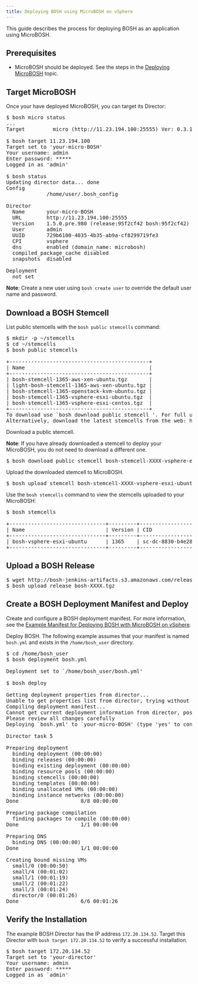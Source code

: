 ```yaml
---
title: Deploying BOSH using MicroBOSH on vSphere
---
```


This guide describes the process for deploying BOSH as an application using MicroBOSH.

## <a id="prerequisites"></a>Prerequisites ##

* MicroBOSH should be deployed. See the steps in the [Deploying MicroBOSH](deploying_micro_bosh.html) topic.

## <a id="target"></a>Target MicroBOSH ##

Once your have deployed MicroBOSH, you can target its Director:

<pre class="terminal">
$ bosh micro status
...
Target         micro (http://11.23.194.100:25555) Ver: 0.3.12 (00000000)

$ bosh target 11.23.194.100
Target set to 'your-micro-BOSH'
Your username: admin
Enter password: *****
Logged in as 'admin'

$ bosh status
Updating director data... done
Config
             /home/user/.bosh_config

Director
  Name       your-micro-BOSH
  URL        http://11.23.194.100:25555
  Version    1.5.0.pre.980 (release:95f2cf42 bosh:95f2cf42)
  User       admin
  UUID       729b6100-4035-4b35-ab9a-cf8299719fe3
  CPI        vsphere
  dns        enabled (domain_name: microbosh)
  compiled_package_cache disabled
  snapshots  disabled

Deployment
  not set
</pre>

<p class="note"><strong>Note</strong>: Create a new user using <code>bosh create user</code> to override the default user name and password.</p>

## <a id="download-stemcell"></a>Download a BOSH Stemcell ##

List public stemcells with the `bosh public stemcells` command:

<pre class="terminal">
$ mkdir -p ~/stemcells
$ cd ~/stemcells
$ bosh public stemcells

+---------------------------------------------+
| Name                                        |
+---------------------------------------------+
| bosh-stemcell-1365-aws-xen-ubuntu.tgz       |
| light-bosh-stemcell-1365-aws-xen-ubuntu.tgz |
| bosh-stemcell-1365-openstack-kvm-ubuntu.tgz |
| bosh-stemcell-1365-vsphere-esxi-ubuntu.tgz  |
| bosh-stemcell-1365-vsphere-esxi-centos.tgz  |
+---------------------------------------------+
To download use `bosh download public stemcell <stemcell_name>'. For full url use --full.
Alternatively, download the latest stemcells from the web: http://bosh_artifacts.cfapps.io/
</pre>

Download a public stemcell.

<p class="note"><strong>Note</strong>: If you have already downloaded a stemcell to deploy your MicroBOSH, you do not need to download a different one.</p>

<pre class="terminal">
$ bosh download public stemcell bosh-stemcell-XXXX-vsphere-esxi-ubuntu.tgz
</pre>

Upload the downloaded stemcell to MicroBOSH.

<pre class="terminal">
$ bosh upload stemcell bosh-stemcell-XXXX-vsphere-esxi-ubuntu.tgz
</pre>

Use the `bosh stemcells` command to view the stemcells uploaded to your MicroBOSH:

<pre class="terminal">
$ bosh stemcells

+-------------------------------+---------+-------------------------+
| Name                          | Version | CID                     |
+-------------------------------+---------+-------------------------+
| bosh-vsphere-esxi-ubuntu      | 1365    | sc-dc-8830-b4e280684a9a |
+-------------------------------+---------+-------------------------+
</pre>

## <a id="upload-release"></a>Upload a BOSH Release ##

<pre class="terminal">
$ wget http://bosh-jenkins-artifacts.s3.amazonaws.com/release/bosh-XXXX.tgz
$ bosh upload release bosh-XXXX.tgz
</pre>

## <a id="deploy"></a>Create a BOSH Deployment Manifest and Deploy ##

Create and configure a BOSH deployment manifest. For more information, see the [Example Manifest for Deploying BOSH with MicroBOSH on vSphere](./bosh-example-manifest.html).

Deploy BOSH. The following example assumes that your manifest is named `bosh.yml` and exists in the `/home/bosh_user` directory.

<pre class="terminal">
$ cd /home/bosh_user
$ bosh deployment bosh.yml

Deployment set to `/home/bosh_user/bosh.yml'

$ bosh deploy

Getting deployment properties from director...
Unable to get properties list from director, trying without it...
Compiling deployment manifest...
Cannot get current deployment information from director, possibly a new deployment
Please review all changes carefully
Deploying `bosh.yml' to `your-micro-BOSH' (type 'yes' to continue): yes

Director task 5

Preparing deployment
  binding deployment (00:00:00)
  binding releases (00:00:00)
  binding existing deployment (00:00:00)
  binding resource pools (00:00:00)
  binding stemcells (00:00:00)
  binding templates (00:00:00)
  binding unallocated VMs (00:00:00)
  binding instance networks (00:00:00)
Done                    8/8 00:00:00

Preparing package compilation
  finding packages to compile (00:00:00)
Done                    1/1 00:00:00

Preparing DNS
  binding DNS (00:00:00)
Done                    1/1 00:00:00

Creating bound missing VMs
  small/0 (00:00:50)
  small/4 (00:01:02)
  small/1 (00:01:19)
  small/2 (00:01:22)
  small/3 (00:01:24)
  director/0 (00:01:26)
Done                    6/6 00:01:26
</pre>

## <a id="verify"></a>Verify the Installation ##

The example BOSH Director has the IP address `172.20.134.52`. Target this Director with `bosh target 172.20.134.52` to verify a successful installation.

<pre class="terminal">
$ bosh target 172.20.134.52
Target set to 'your-director'
Your username: admin
Enter password: *****
Logged in as `admin'
</pre>